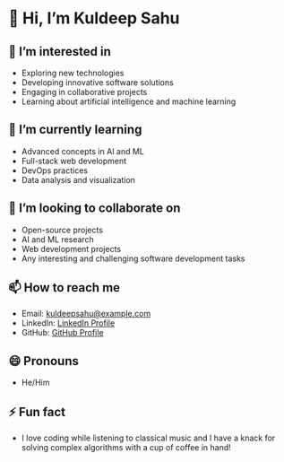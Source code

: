 # 👋 Hi, I’m Kuldeep Sahu

## 👀 I’m interested in
- Exploring new technologies
- Developing innovative software solutions
- Engaging in collaborative projects
- Learning about artificial intelligence and machine learning

## 🌱 I’m currently learning
- Advanced concepts in AI and ML
- Full-stack web development
- DevOps practices
- Data analysis and visualization

## 💞️ I’m looking to collaborate on
- Open-source projects
- AI and ML research
- Web development projects
- Any interesting and challenging software development tasks

## 📫 How to reach me
- Email: kuldeepsahu@example.com
- LinkedIn: [LinkedIn Profile](https://www.linkedin.com/in/kuldeepsahu)
- GitHub: [GitHub Profile](https://github.com/kuldeepsahu2803)

## 😄 Pronouns
- He/Him

## ⚡ Fun fact
- I love coding while listening to classical music and I have a knack for solving complex algorithms with a cup of coffee in hand!
